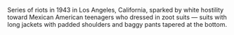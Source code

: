 Series of riots in 1943 in Los Angeles, California, sparked by white hostility toward Mexican American teenagers who dressed in zoot suits — suits with long jackets with padded shoulders and baggy pants tapered at the bottom.
